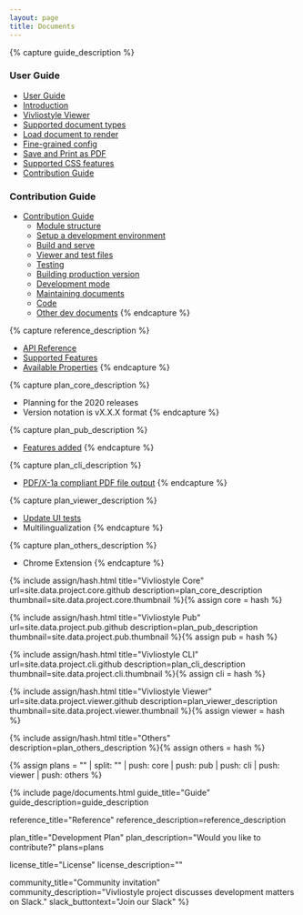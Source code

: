 ```yaml
---
layout: page
title: Documents
---
```



{% capture guide_description %}
### User Guide

- [User Guide](https://docs.vivliostyle.org/#/user-guide)
 - [Introduction](https://docs.vivliostyle.org/#/user-guide#introduction)
 - [Vivliostyle Viewer](https://docs.vivliostyle.org/#/user-guide#vivliostyle-viewer)
 - [Supported document types](https://docs.vivliostyle.org/#/user-guide#supported-document-types)
 - [Load document to render](https://docs.vivliostyle.org/#/user-guide#load-document-to-render)
 - [Fine-grained config](https://docs.vivliostyle.org/#/user-guide#fine-grained-config)
 - [Save and Print as PDF](https://docs.vivliostyle.org/#/user-guide#save-and-print-as-pdf)
 - [Supported CSS features](https://docs.vivliostyle.org/#/user-guide#supported-css-features)
 - [Contribution Guide]()

### Contribution Guide

- [Contribution Guide](https://docs.vivliostyle.org/#/contribution-guide)
  - [Module structure](https://docs.vivliostyle.org/#/contribution-guide#module-structure)
  - [Setup a development environment](https://docs.vivliostyle.org/#/contribution-guide#setup-a-development-environment)
  - [Build and serve](https://docs.vivliostyle.org/#/contribution-guide#build-and-serve)
  - [Viewer and test files](https://docs.vivliostyle.org/#/contribution-guide#viewer-and-test-files)
  - [Testing](https://docs.vivliostyle.org/#/contribution-guide#testing)
  - [Building production version](https://docs.vivliostyle.org/#/contribution-guide#building-production-version)
  - [Development mode](https://docs.vivliostyle.org/#/contribution-guide#development-mode)
  - [Maintaining documents](https://docs.vivliostyle.org/#/contribution-guide#maintaining-documents)
  - [Code](https://docs.vivliostyle.org/#/contribution-guide#code)
  - [Other dev documents](https://docs.vivliostyle.org/#/contribution-guide#other-dev-documents)
{% endcapture %}


{% capture reference_description %}
- [API Reference](https://docs.vivliostyle.org/#/api)
- [Supported Features](https://docs.vivliostyle.org/#/supported-features)
- [Available Properties](https://docs.vivliostyle.org/#/available-properties)
{% endcapture %}


{% capture plan_core_description %}
- Planning for the 2020 releases
- Version notation is vX.X.X format
{% endcapture %}


{% capture plan_pub_description %}
- [Features added]()
{% endcapture %}


{% capture plan_cli_description %}
- [PDF/X-1a compliant PDF file output]()
{% endcapture %}


{% capture plan_viewer_description %}
- [Update UI tests]()
- Multilingualization
{% endcapture %}


{% capture plan_others_description %}
- Chrome Extension
{% endcapture %}


{% include assign/hash.html
  title="Vivliostyle Core"
  url=site.data.project.core.github
  description=plan_core_description
  thumbnail=site.data.project.core.thumbnail
%}{% assign core = hash %}


{% include assign/hash.html
  title="Vivliostyle Pub"
  url=site.data.project.pub.github
  description=plan_pub_description
  thumbnail=site.data.project.pub.thumbnail
%}{% assign pub = hash %}


{% include assign/hash.html
  title="Vivliostyle CLI"
  url=site.data.project.cli.github
  description=plan_cli_description
  thumbnail=site.data.project.cli.thumbnail
%}{% assign cli = hash %}


{% include assign/hash.html
  title="Vivliostyle Viewer"
  url=site.data.project.viewer.github
  description=plan_viewer_description
  thumbnail=site.data.project.viewer.thumbnail
%}{% assign viewer = hash %}


{% include assign/hash.html
  title="Others"
  description=plan_others_description
%}{% assign others = hash %}


{% assign plans = "" | split: "" | push: core | push: pub | push: cli | push: viewer | push: others %}


{% include page/documents.html
  guide_title="Guide"
  guide_description=guide_description

  reference_title="Reference"
  reference_description=reference_description

  plan_title="Development Plan"
  plan_description="Would you like to contribute?"
  plans=plans

  license_title="License"
  license_description=""

  community_title="Community invitation"
  community_description="Vivliostyle project discusses development matters on Slack."
  slack_buttontext="Join our Slack"
%}
